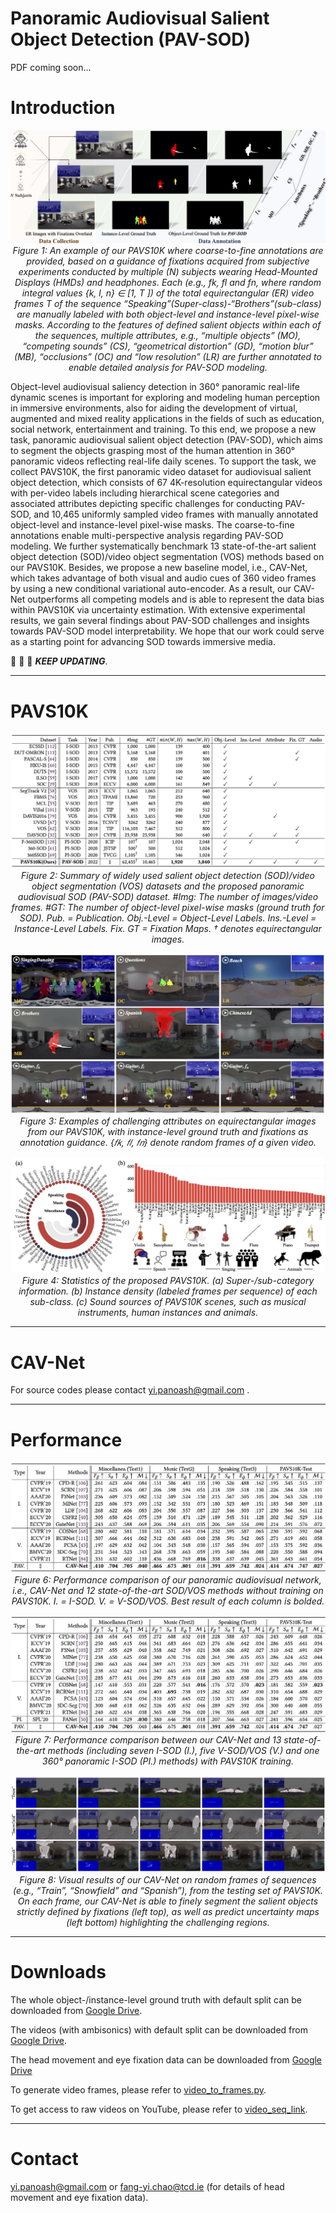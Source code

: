 # Panoramic Audiovisual Salient Object Detection (PAV-SOD) 

PDF coming soon...



# Introduction

<p align="center">
    <img src="./figures/fig_teaser.jpg"/> <br />
    <em> 
    Figure 1: An example of our PAVS10K where coarse-to-fine annotations are provided, based on a guidance of fixations acquired from subjective experiments conducted by multiple (N) subjects wearing Head-Mounted Displays (HMDs) and headphones. Each (e.g., fk, fl and fn, where random integral values {k, l, n} ∈ [1, T ]) of the total equirectangular (ER) video frames T of the sequence “Speaking”(Super-class)-“Brothers”(sub-class) are manually labeled with both object-level and instance-level pixel-wise masks. According to the features of defined salient objects within each of the sequences, multiple attributes, e.g., “multiple objects” (MO), “competing sounds” (CS), “geometrical distortion” (GD), “motion blur” (MB), “occlusions” (OC) and “low resolution” (LR) are further annotated to enable detailed analysis for PAV-SOD modeling.
    </em>
</p>

Object-level audiovisual saliency detection in 360° panoramic real-life dynamic scenes is important for exploring and modeling human perception in immersive environments, also for aiding the development of virtual, augmented and mixed reality applications in the fields of such as education, social network, entertainment and training. To this end, we propose a new task, panoramic audiovisual salient object detection (PAV-SOD), which aims to segment the objects grasping most of the human attention in 360° panoramic videos reflecting real-life daily scenes. To support the task, we collect PAVS10K, the first panoramic video dataset for audiovisual salient object detection, which consists of 67 4K-resolution equirectangular videos with per-video labels including hierarchical scene categories and associated attributes depicting specific challenges for conducting PAV-SOD, and 10,465 uniformly sampled video frames with manually annotated object-level and instance-level pixel-wise masks. The coarse-to-fine annotations enable multi-perspective analysis regarding PAV-SOD modeling. We further systematically benchmark 13 state-of-the-art salient object detection (SOD)/video object segmentation (VOS) methods based on our PAVS10K. Besides, we propose a new baseline model, i.e., CAV-Net, which takes advantage of both visual and audio cues of 360 video frames by using a new conditional variational auto-encoder. As a result, our CAV-Net outperforms all competing models and is able to represent the data bias within PAVS10K via uncertainty estimation. With extensive experimental results, we gain several findings about PAV-SOD challenges and insights towards PAV-SOD model interpretability. We hope that our work could serve as a starting point for advancing SOD towards immersive media.


:running: :running: :running: ***KEEP UPDATING***.

------

# PAVS10K

<p align="center">
    <img src="./figures/fig_related_datasets.jpg"/> <br />
    <em> 
    Figure 2: Summary of widely used salient object detection (SOD)/video object segmentation (VOS) datasets and the proposed panoramic audiovisual SOD (PAV-SOD) dataset. #Img: The number of images/video frames. #GT: The number of object-level pixel-wise masks (ground truth for SOD). Pub. = Publication. Obj.-Level = Object-Level Labels. Ins.-Level = Instance-Level Labels. Fix. GT = Fixation Maps. † denotes equirectangular images.
    </em>
</p>

<p align="center">
    <img src="./figures/fig_dataset_examples.jpg"/> <br />
    <em> 
    Figure 3: Examples of challenging attributes on equirectangular images from our PAVS10K, with instance-level ground truth and fixations as annotation guidance. {𝑓𝑘, 𝑓𝑙, 𝑓𝑛} denote random frames of a given video.
    </em>
</p>

<p align="center">
    <img src="./figures/fig_dataset_statistics.jpg"/> <br />
    <em> 
    Figure 4: Statistics of the proposed PAVS10K. (a) Super-/sub-category information. (b) Instance density (labeled frames per sequence) of each sub-class. (c) Sound sources of PAVS10K scenes, such as musical instruments, human instances and animals.
    </em>
</p>

------

# CAV-Net

For source codes please contact yi.panoash@gmail.com .

------

# Performance

<p align="center">
    <img src="./figures/fig_performance_wo_pavs10k.jpg"/> <br />
    <em> 
    Figure 6: Performance comparison of our panoramic audiovisual network, i.e., CAV-Net and 12 state-of-the-art SOD/VOS methods without training on PAVS10K. I. = I-SOD. V. = V-SOD/VOS. Best result of each column is bolded.
    </em>
</p>

<p align="center">
    <img src="./figures/fig_performance_w_pavs10k.jpg"/> <br />
    <em> 
    Figure 7: Performance comparison between our CAV-Net and 13 state-of-the-art methods (including seven I-SOD (I.), five V-SOD/VOS (V.) and one 360° panoramic I-SOD (PI.) methods) with PAVS10K training.
    </em>
</p>


<p align="center">
    <img src="./figures/fig_visual.jpg"/> <br />
    <em> 
    Figure 8: Visual results of our CAV-Net on random frames of sequences (e.g., “Train”, “Snowfield” and “Spanish”), from the testing set of PAVS10K. On each frame, our CAV-Net is able to finely segment the salient objects strictly defined by fixations (left top), as well as predict uncertainty maps (left bottom) highlighting the challenging regions.
    </em>
</p>

------

# Downloads

The whole object-/instance-level ground truth with default split can be downloaded from [Google Drive](https://drive.google.com/file/d/1Whp_ftuXza8-vkjNtICdxdRebcmzcrFi/view?usp=sharing).

The videos (with ambisonics) with default split can be downloaded from [Google Drive](https://drive.google.com/file/d/13FEv1yAyMmK4GkiZ2Mce6gJxQuME7vG3/view?usp=sharing). 

The head movement and eye fixation data can be downloaded from [Google Drive](https://drive.google.com/drive/folders/1tZDIESRiy3W2g--8lnNWag3KhpEGqTHc?usp=sharing)

To generate video frames, please refer to [video_to_frames.py](https://github.com/PanoAsh/ASOD60K/blob/main/video_to_frames.py).

To get access to raw videos on YouTube, please refer to [video_seq_link](https://github.com/PanoAsh/ASOD60K/blob/main/video_seq_link). 

------

# Contact

yi.panoash@gmail.com 
or 
fang-yi.chao@tcd.ie (for details of head movement and eye fixation data).
